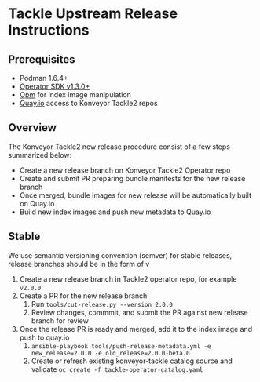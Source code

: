 # Tackle Upstream Release Instructions

## Prerequisites

- Podman 1.6.4+
- [Operator SDK v1.3.0+](https://github.com/operator-framework/operator-sdk)
- [Opm](https://github.com/operator-framework/operator-registry) for index image manipulation
- [Quay.io](https://quay.io/organization/konveyor) access to Konveyor Tackle2 repos

## Overview
The Konveyor Tackle2 new release procedure consist of a few steps summarized below:
- Create a new release branch on Konveyor Tackle2 Operator repo
- Create and submit PR preparing bundle manifests for the new release branch
- Once merged, bundle images for new release will be automatically built on Quay.io
- Build new index images and push new metadata to Quay.io

## Stable
We use semantic versioning convention (semver) for stable releases, release branches should be in the form of v<semver>

1. Create a new release branch in Tackle2 operator repo, for example `v2.0.0`
1. Create a PR for the new release branch
   1. Run `tools/cut-release.py --version 2.0.0`
   1. Review changes, commmit, and submit the PR against new release branch for review
1. Once the release PR is ready and merged, add it to the index image and push to quay.io
   1. `ansible-playbook tools/push-release-metadata.yml -e new_release=2.0.0 -e old_release=2.0.0-beta.0`
   1. Create or refresh existing konveyor-tackle catalog source and validate `oc create -f tackle-operator-catalog.yaml`
